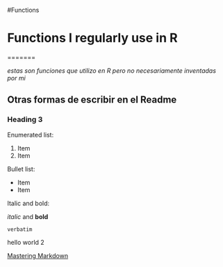 #Functions
# Functions I regularly use in R
=======

*estas son funciones que utilizo en R pero no necesariamente inventadas por mi*
## Otras formas de escribir en el Readme

### Heading 3

Enumerated list:

1. Item
2. Item

Bullet list:

* Item
* Item

Italic and bold:

*italic* and **bold**

`verbatim`

hello world 2

[Mastering Markdown](https://guides.github.com/features/mastering-markdown/)
